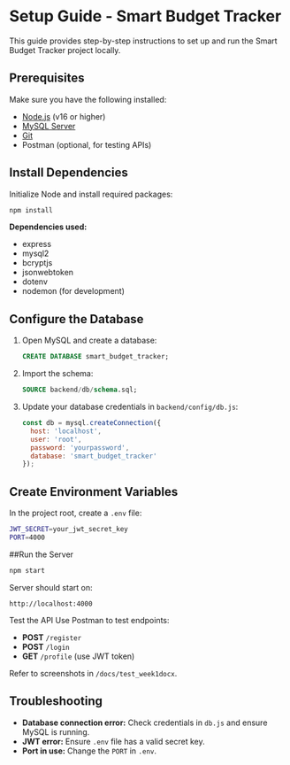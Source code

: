 # Setup Guide - Smart Budget Tracker

This guide provides step-by-step instructions to set up and run the Smart Budget Tracker project locally.

## Prerequisites
Make sure you have the following installed:
- [Node.js](https://nodejs.org/) (v16 or higher)
- [MySQL Server](https://www.mysql.com/)
- [Git](https://git-scm.com/)
- Postman (optional, for testing APIs)

##  Install Dependencies
Initialize Node and install required packages:
```bash
npm install
```

**Dependencies used:**
- express
- mysql2
- bcryptjs
- jsonwebtoken
- dotenv
- nodemon (for development)

## Configure the Database

1. Open MySQL and create a database:
   ```sql
   CREATE DATABASE smart_budget_tracker;
   ```

2. Import the schema:
   ```sql
   SOURCE backend/db/schema.sql;
   ```

3. Update your database credentials in `backend/config/db.js`:
   ```js
   const db = mysql.createConnection({
     host: 'localhost',
     user: 'root',
     password: 'yourpassword',
     database: 'smart_budget_tracker'
   });

 ##  Create Environment Variables
In the project root, create a `.env` file:
```bash
JWT_SECRET=your_jwt_secret_key
PORT=4000
```
##Run the Server
```bash
npm start
```

Server should start on:
```
http://localhost:4000
```
Test the API
Use Postman to test endpoints:
- **POST** `/register`
- **POST** `/login`
- **GET** `/profile` (use JWT token)

Refer to screenshots in `/docs/test_week1docx`.

## Troubleshooting
- **Database connection error:** Check credentials in `db.js` and ensure MySQL is running.  
- **JWT error:** Ensure `.env` file has a valid secret key.  
- **Port in use:** Change the `PORT` in `.env`.